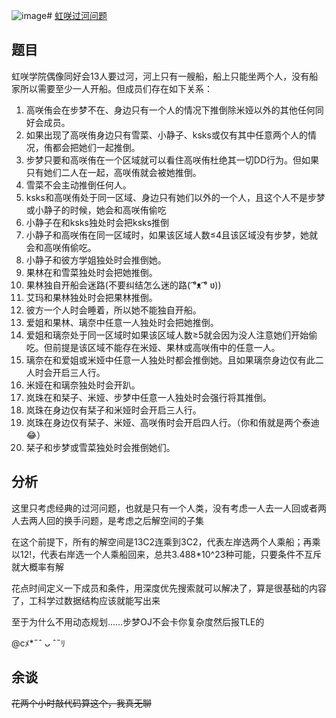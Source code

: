![image](https://github.com/user-attachments/assets/777f8f1f-fc1e-44f1-93bd-2d750fdc1baf)# [虹咲过河问题](https://tieba.baidu.com/p/9663861117)

## 题目

虹咲学院偶像同好会13人要过河，河上只有一艘船，船上只能坐两个人，没有船家所以需要至少一人开船。但成员们存在如下关系：

1. 高咲侑会在步梦不在、身边只有一个人的情况下推倒除米娅以外的其他任何同好会成员。
2. 如果出现了高咲侑身边只有雪菜、小静子、ksks或仅有其中任意两个人的情况，侑都会把她们一起推倒。
3. 步梦只要和高咲侑在一个区域就可以看住高咲侑杜绝其一切DD行为。但如果只有她们二人在一起，高咲侑就会被她推倒。
4. 雪菜不会主动推倒任何人。
5. ksks和高咲侑处于同一区域、身边只有她们以外的一个人，且这个人不是步梦或小静子的时候，她会和高咲侑偷吃
6. 小静子在和ksks独处时会把ksks推倒
7. 小静子和高咲侑在同一区域时，如果该区域人数≤4且该区域没有步梦，她就会和高咲侑偷吃。
8. 小静子和彼方学姐独处时会推倒她。
9. 果林在和雪菜独处时会把她推倒。
10. 果林独自开船会迷路(不要纠结怎么迷的路( ͡°ᴥ ͡° ʋ))
11. 艾玛和果林独处时会把果林推倒。
12. 彼方一个人时会睡着，所以她不能独自开船。
13. 爱姐和果林、璃奈中任意一人独处时会把她推倒。
14. 爱姐和璃奈处于同一区域时如果该区域人数≥5就会因为没人注意她们开始偷吃。但前提是该区域不能存在米娅、果林或高咲侑中的任意一人。
15. 璃奈在和爱姐或米娅中任意一人独处时都会推倒她。且如果璃奈身边仅有此二人时会开启三人行。
16. 米娅在和璃奈独处时会开趴。
17. 岚珠在和栞子、米娅、步梦中任意一人独处时会强行将其推倒。
18. 岚珠在身边仅有栞子和米娅时会开启三人行。
19. 岚珠在身边仅有栞子、米娅、高咲侑时会开启四人行。（你和侑就是两个泰迪😂）
20. 栞子和步梦或雪菜独处时会推倒她们。

## 分析

这里只考虑经典的过河问题，也就是只有一个人类，没有考虑一人去一人回或者两人去两人回的换手问题，是考虑之后解空间的子集

在这个前提下，所有的解空间是13C2连乘到3C2，代表左岸选两个人乘船；再乘以12!，代表右岸选一个人乘船回来，总共3.488*10^23种可能，只要条件不互斥就大概率有解

花点时间定义一下成员和条件，用深度优先搜索就可以解决了，算是很基础的内容了，工科学过数据结构应该就能写出来

至于为什么不用动态规划……步梦OJ不会卡你复杂度然后报TLE的

@cﾒ*˶ˆ ᴗ ˆ˵ﾘ

## 余谈

~~花两个小时敲代码算这个，我真无聊~~
